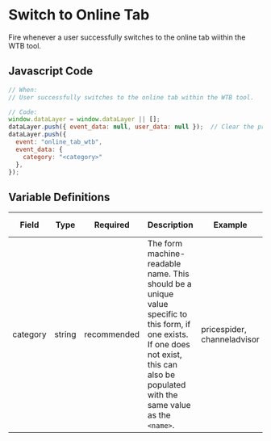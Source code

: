 # Switch to Online Tab

Fire whenever a user successfully switches to the online tab wiithin the WTB tool.

## Javascript Code

```js
// When:
// User successfully switches to the online tab within the WTB tool.

// Code:
window.dataLayer = window.dataLayer || [];
dataLayer.push({ event_data: null, user_data: null });  // Clear the previous event_data object.
dataLayer.push({
  event: "online_tab_wtb",
  event_data: {
    category: "<category>"
  },
});
```

## Variable Definitions

|Field|Type|Required|Description|Example|Pattern|Min Length|Max Length|Minimum|Maximum|Multiple Of|
| --- | --- | --- | --- | --- | --- | --- | --- | --- | --- | --- |
|category|string|recommended|The form machine-readable name. This should be a unique value specific to this form, if one exists. If one does not exist, this can also be populated with the same value as the `<name>`.|pricespider, channeladvisor|
